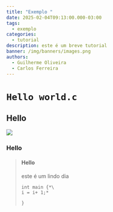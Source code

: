 ```yaml
---
title: "Exemplo "
date: 2025-02-04T09:13:00.000-03:00
tags:
  - exemplo
categories:
  - tutorial
description: este é um breve tutorial
banner: /img/banners/images.png
authors:
  - Guilherme Oliveira
  - Carlos Ferreira
---
```

# `Hello world.c`

## Hello

![](/img/banners/python-banner.png)

### Hello

> #### Hello
>
> este é um lindo dia
>
> ```
> int main {*\
> i = i+ 1;*
>
> }
> ```
